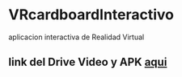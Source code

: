 # VRcardboardInteractivo
 aplicacion interactiva de Realidad Virtual
 ## link del Drive Video y APK [aqui](https://drive.google.com/drive/folders/1fbnGlYoJsRoQkmcRc9Hy5yMcDzWNxDVm?usp=sharing)
